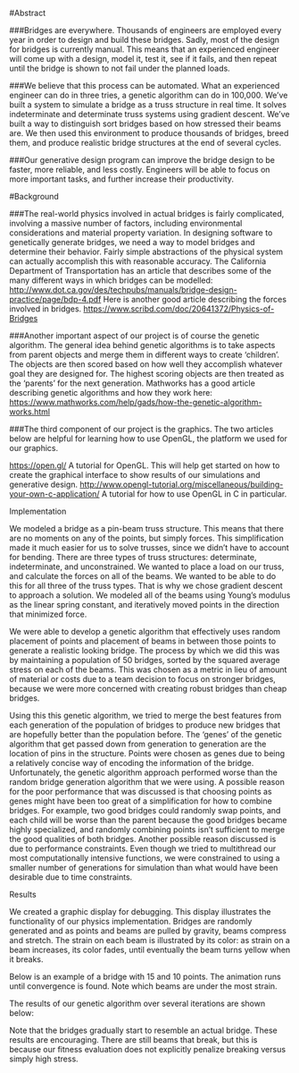 
#Abstract

###Bridges are everywhere. Thousands of engineers are employed every year in order to design and build these bridges. Sadly, most of the design for bridges is currently manual. This means that an experienced engineer will come up with a design, model it, test it, see if it fails, and then repeat until the bridge is shown to not fail under the planned loads. 

###We believe that this process can be automated. What an experienced engineer can do in three tries, a genetic algorithm can do in 100,000. We’ve built a system to simulate a bridge as a truss structure in real time. It solves indeterminate and determinate truss systems using gradient descent. We’ve built a way to distinguish sort bridges based on how stressed their beams are. We then used this environment to produce thousands of bridges, breed them, and produce realistic bridge structures at the end of several cycles. 

###Our generative design program can improve the bridge design to be faster, more reliable, and less costly. Engineers will be able to focus on more important tasks, and further increase their productivity. 



#Background

###The real-world physics involved in actual bridges is fairly complicated, involving a massive number of factors, including environmental considerations and material property variation. In designing software to genetically generate bridges, we need a way to model bridges and determine their behavior. Fairly simple abstractions of the physical system can actually accomplish this with reasonable accuracy. The California Department of Transportation has an article that describes some of the many different ways in which bridges can be modelled: http://www.dot.ca.gov/des/techpubs/manuals/bridge-design-practice/page/bdp-4.pdf Here is another good article describing the forces involved in bridges. https://www.scribd.com/doc/20641372/Physics-of-Bridges

###Another important aspect of our project is of course the genetic algorithm. The general idea behind genetic algorithms is to take aspects from parent objects and merge them in different ways to create ‘children’. The objects are then scored based on how well they accomplish whatever goal they are designed for. The highest scoring objects are then treated as the ‘parents’ for the next generation. Mathworks has a good article describing genetic algorithms and how they work here: https://www.mathworks.com/help/gads/how-the-genetic-algorithm-works.html

###The third component of our project is the graphics. The two articles below are helpful for learning how to use OpenGL, the platform we used for our graphics.

https://open.gl/ A tutorial for OpenGL. This will help get started on how to create the graphical interface to show results of our simulations and generative design. 
http://www.opengl-tutorial.org/miscellaneous/building-your-own-c-application/ A tutorial for how to use OpenGL in C in particular. 



Implementation

We modeled a bridge as a pin-beam truss structure. This means that there are no moments on any of the points, but simply forces. This simplification made it much easier for us to solve trusses, since we didn’t have to account for bending. There are three types of truss structures: determinate, indeterminate, and unconstrained. We wanted to place a load on our truss, and calculate the forces on all of the beams. We wanted to be able to do this for all three of the truss types. That is why we chose gradient descent to approach a solution. We modeled all of the beams using Young’s modulus as the linear spring constant, and iteratively moved points in the direction that minimized force. 

We were able to develop a genetic algorithm that effectively uses random placement of points and placement of beams in between those points to generate a realistic looking bridge. The process by which we did this was by maintaining a population of 50 bridges, sorted by the squared average stress on each of the beams. This was chosen as a metric in lieu of amount of material or costs due to a team decision to focus on stronger bridges, because we were more concerned with creating robust bridges than cheap bridges.
 
Using this this genetic algorithm, we tried to merge the best features from each generation of the population of bridges to produce new bridges that are hopefully better than the population before. The ‘genes’ of the genetic algorithm that get passed down from generation to generation are the location of pins in the structure. Points were chosen as genes due to being a relatively concise way of encoding the information of the bridge. Unfortunately, the genetic algorithm approach performed worse than the random bridge generation algorithm that we were using. A possible reason for the poor performance that was discussed is that choosing points as genes might have been too great of a simplification for how to combine bridges. For example, two good bridges could randomly swap points, and each child will be worse than the parent because the good bridges became highly specialized, and randomly combining points isn’t sufficient to merge the good qualities of both bridges. Another possible reason discussed is due to performance constraints. Even though we tried to multithread our most computationally intensive functions, we were constrained to using a smaller number of generations for simulation than what would have been desirable due to time constraints. 


Results

We created a graphic display for debugging. This display illustrates the functionality of our physics implementation. Bridges are randomly generated and as points and beams are pulled by gravity, beams compress and stretch. The strain on each beam is illustrated by its color: as strain on a beam increases, its color fades, until eventually the beam turns yellow when it breaks.

Below is an example of a bridge with 15 and 10 points. The animation runs until convergence is found. Note which beams are under the most strain. 


The results of our genetic algorithm over several iterations are shown below:

Note that the bridges gradually start to resemble an actual bridge. These results are encouraging. There are still beams that break, but this is because our fitness evaluation does not explicitly penalize breaking versus simply high stress.
